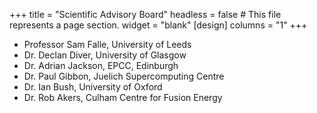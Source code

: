 +++
title = "Scientific Advisory Board"
headless = false  # This file represents a page section.
widget = "blank"
[design]
  columns = "1"
+++

- Professor Sam Falle, University of Leeds
- Dr. Declan Diver, University of Glasgow
- Dr. Adrian Jackson, EPCC, Edinburgh
- Dr. Paul Gibbon, Juelich Supercomputing Centre
- Dr. Ian Bush, University of Oxford
- Dr. Rob Akers, Culham Centre for Fusion Energy
